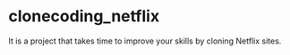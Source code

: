 # clonecoding_netflix
It is a project that takes time to improve your skills by cloning Netflix sites.
